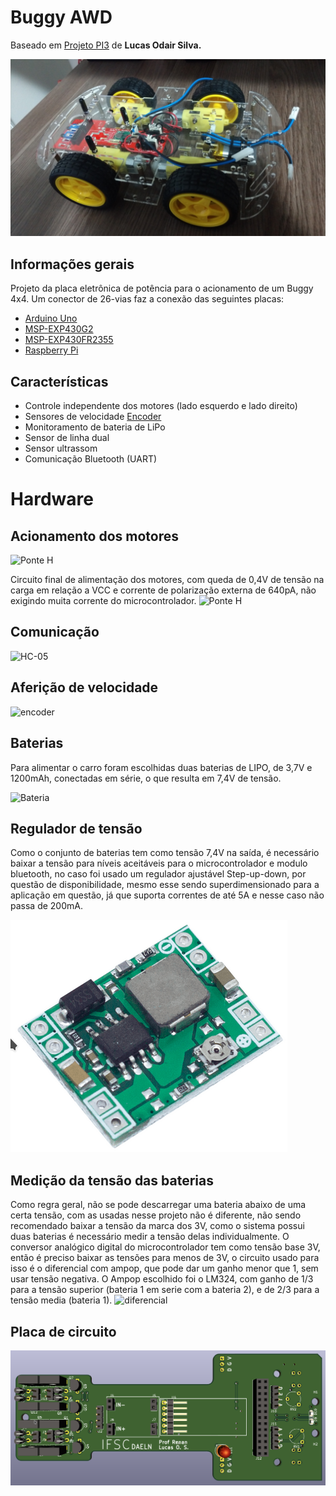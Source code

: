 # Buggy AWD

Baseado em [Projeto PI3](https://github.com/luscasos/PI3-carro) de __Lucas Odair Silva.__

![carro final](./power_board/images/photo_01.jpg)

## Informações gerais

Projeto da placa eletrônica de potência para o acionamento de um Buggy 4x4. Um conector de 26-vias faz a conexão das seguintes placas:

- [Arduino Uno](./arduino/shield/)
- [MSP-EXP430G2](./msp430/shield_exp430g2)
- [MSP-EXP430FR2355](./msp430/shield_exp430fr2355)
- [Raspberry Pi](./rasp/)

## Características

- Controle independente dos motores (lado esquerdo e lado direito)
- Sensores de velocidade [Encoder](https://www.filipeflop.com/produto/sensor-de-velocidade-encoder/)
- Monitoramento de bateria de LiPo
- Sensor de linha dual
- Sensor ultrassom
- Comunicação Bluetooth (UART)

# Hardware

## Acionamento dos motores

![Ponte H](https://i.ibb.co/JCv0MNN/ponte-h.png)

Circuito final de alimentação dos motores, com queda de 0,4V de tensão na carga em relação a VCC e corrente de polarização externa de 640pA, não exigindo muita corrente do microcontrolador.
![Ponte H](https://i.ibb.co/ZXjB03W/ponte.png)

## Comunicação

![HC-05](https://i.ebayimg.com/images/g/U7MAAOSw6jJb868K/s-l300.jpg)

## Aferição de velocidade

![encoder](https://cdn.awsli.com.br/600x450/154/154718/produto/24268110/4b2e443ab4.jpg)

## Baterias
Para alimentar o carro foram escolhidas duas baterias de LIPO, de 3,7V e 1200mAh, conectadas em série, o que resulta em 7,4V de tensão.

![Bateria](https://encrypted-tbn2.gstatic.com/shopping?q=tbn:ANd9GcSpjiAIQ2f9JGUJtZus21vVg8vtvALbAbm2rqdRHKAY2R2VNm6NoqiVKkhJ6pQQutPrGLsdANjfVmnbD21Rb0aYAq7dlIuCOGFzmBbqDxXh0q080XQtv5Aq&usqp=CAc)

## Regulador de tensão
Como o conjunto de baterias tem como tensão 7,4V na saída, é necessário baixar a tensão para níveis aceitáveis para o microcontrolador e modulo bluetooth, no caso foi usado um regulador ajustável Step-up-down, por questão de disponibilidade, mesmo esse sendo superdimensionado para a aplicação em questão, já que suporta correntes de até 5A e nesse caso não passa de 200mA.

![Regulador](./power_board/images/buck.png)

## Medição da tensão das baterias
Como regra geral, não se pode descarregar uma bateria abaixo de uma certa tensão, com as usadas nesse projeto não é diferente, não sendo recomendado baixar a tensão da marca dos 3V, como o sistema possui duas baterias é necessário medir a tensão delas individualmente. O conversor analógico digital do microcontrolador tem como tensão base 3V, então é preciso baixar as tensões para menos de 3V, o circuito usado para isso é o diferencial com ampop, que pode dar um ganho menor que 1, sem usar tensão negativa. O Ampop escolhido foi o LM324, com ganho de 1/3 para a tensão superior (bateria 1 em serie com a bateria 2), e de 2/3 para a tensão media (bateria 1).
![diferencial](http://www.c2o.pro.br/hackaguas/figuras/amplificador_operacional_diferencial.png)


## Placa de circuito

![carro visto de cima](./power_board/images/board.png)
